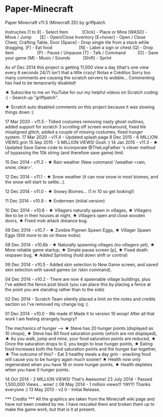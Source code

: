 # Paper-Minecraft

Paper Minecraft v11.5 (Minecraft 2D)
by griffpatch

Instruções
[1 to 9] - Select Item    [Click] - Place or Mine
[WASD] - Move / Jump  [E] - Open/Close Inventory
[E+hover] - Open / Close Chest, Crafting Table, Door
[Space] - Drop single tile from a stack while dragging.
[F] - Eat food       [N] - Label a sign or chest
[Q] - Drop item      [P] - Pause / Unpause
[T] - Talk / Command    [O] - Save your game
[M] - Music / Sounds   [Shift] - Sprint

As of Dec 2014 this project is getting 11,000 view a day (that's one view every 8 seconds 24/7) isn't that a little crazy!
Notas e Créditos
Sorry too many comments are causing the scratch servers to wobble... Commenting has had to be temporarily disabled!

★ Subscribe to me on YouTube for our my helpful videos on Scratch coding :) - Search up "griffpatch".

★ Scratch auto disabled comments on this project because it was slowing things down :(

17 Mar 2020 - v11.5 - Tidied costumes removing nasty ghost outlines, added support for scratch 3 scrolling off screen workaround, fixed tile misaligned glitch, added a couple of missing costumes, fixed hunger system.
17 Mar 2020 - v11.4 - Updated splash page
8 Dec 2015 - 6 MILLION VIEWS *grin*
15 Sep 2015 - 5 MILLION VIEWS! Gosh :)
14 Jan 2015 - v11.3 - ★ Updated Save Game code to incorporate @TheLogFather 's clever method of bypassing the 10k string (and therefore save game) limit.

15 Dec 2014 - v11.2 - ★ Rain weather (New command '/weather <rain, snow, clear>'.

12 Dec 2014 - v11.1 - ★ Snow weather (it can now snow in most biomes, and the snow will start to settle...).

12 Dec 2014 - v11.0 - ★ Snowy Biomes... (1 in 10 so get looking!)

11 Dec 2014 - v10.9 - ★ Endermen (initial version)

10 Dec 2014 - v10.8 - ★ Villagers naturally spawn in villages, ★ Villagers like to be in their houses at night, ★ Villagers open and close wooden doors, ★ Fixed mob attack distance bug.

09 Dec 2014 - v10.7 - ★ Zombie Pigmen Spawn Eggs, ★ Villager Spawn Eggs (Still more to do on these mobs)

08 Dec 2014 - v10.6b - ★ Naturally spawning villages (no villagers yet), ★ More reliable game startup, ★ Simple pause screen [p], ★ Fixed death respawn bug, ★ Added Sprinting (hold down shift or control)

06 Dec 2014 - v10.5 - Added skin selection to New Game screen, and saved skin selection with saved games (or /skin command).

04 Dec 2014 - v10.2 - There are now 4 spawnable village buildings, plus I've added the fence post block (you can place this by placing a fence at the point you are standing rather than to the side)

02 Dec 2014 - Scratch Team silently placed a limit on the notes and credits section so I've removed my change log :(.

01 Dec 2014 - v10.0 - We made it! Made it to version 10 woop! After all that work I am feeling strangely hungry?

The mechanics of hunger --> ★ Steve has 20 hunger points (displayed as 10 chops), ★ Steve has 80 food saturation points (which are not displayed), ★ As you walk, jump and mine, your food saturation points are reduced, ★ Once the saturation drops to 0, you begin to lose hunger points, ★ Eating food increases both the food saturation points and the hunger bar together, ★ The outcome of this? - Eat 3 healthy meals a day *grin* - snacking food will cause you to be hungry again much sooner! ★ Health now only regenerated when you have 18 or more hunger points, ★ Health depletes when you have 0 hunger points.

14 Oct 2014 - 2 MILLION VIEWS! That's Awesome!
23 July 2014 - Passed 1,500,000 Views... wow! :)
08 May 2014 - 1 million views!!! YAY!!! Thanks everyone :)
13 May 2013 - v2.0 - Initial Release.

*** Credits ***
All the graphics are taken from the Minecraft wiki page and have not been created by me. I have rescaled them and broken them up to make the game work, but that is it at present.
